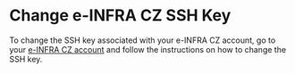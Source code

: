 # Change e-INFRA CZ SSH Key

To change the SSH key associated with your e-INFRA CZ account, go to your [e-INFRA CZ account][1] and follow the instructions on how to change the SSH key.

[1]: https://profile.e-infra.cz/profile/settings/sshKeys
